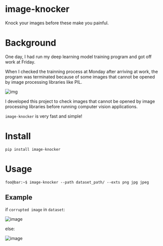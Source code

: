 # image-knocker

Knock your images before these make you painful.

# Background

One day, I had run my deep learning model training program and got off work at Friday.

When I checked the trainning process at Monday after arriving at work, the program was terminated because of some images that cannot be opened by image processing libraries like PIL.

![img](https://user-images.githubusercontent.com/35001605/132240388-d54b710f-4d87-461c-855e-cbab155a3a4c.png)

I developed this project to check images that cannot be opened by image processing libraries before running computer vision applications.

`image-knocker` is very fast and simple!

# Install

```
pip install image-knocker
```

# Usage

```console
foo@bar:~$ image-knocker --path dataset_path/ --exts png jpg jpeg
```

## Example

if `corrupted image` in `dataset`:

![image](https://user-images.githubusercontent.com/35001605/132242991-8d510cdb-9025-43d5-9082-daae0a039b1e.png)

else:

![image](https://user-images.githubusercontent.com/35001605/132242884-4ef6d03b-e7e2-44e4-9761-ee9150084103.png)

